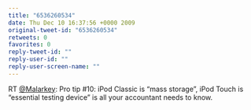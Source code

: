 ```yaml
---
title: "6536260534"
date: Thu Dec 10 16:37:56 +0000 2009
original-tweet-id: "6536260534"
retweets: 0
favorites: 0
reply-tweet-id: ""
reply-user-id: ""
reply-user-screen-name: ""
---
```

RT <a href="https://twitter.com/Malarkey">@Malarkey</a>: Pro tip #10: iPod Classic is “mass storage”,  iPod Touch is “essential testing device” is all your accountant needs to know.
